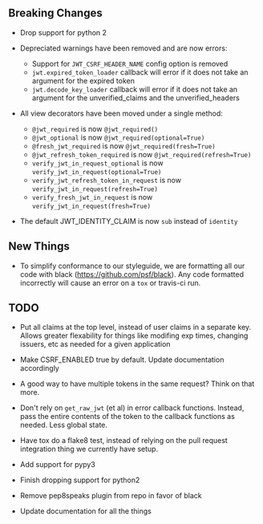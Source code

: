 Breaking Changes
----------------
* Drop support for python 2

* Depreciated warnings have been removed and are now errors:
    - Support for `JWT_CSRF_HEADER_NAME` config option is removed
    - `jwt.expired_token_loader` callback will error if it does not take an argument
      for the expired token
    - `jwt.decode_key_loader` callback will error if it does not take an argument
      for the unverified_claims and the unverified_headers

* All view decorators have been moved under a single method:
    - `@jwt_required` is now `@jwt_required()`
    - `@jwt_optional` is now `@jwt_required(optional=True)`
    - `@fresh_jwt_required` is now `@jwt_required(fresh=True)`
    - `@jwt_refresh_token_required` is now `@jwt_required(refresh=True)`
    - `verify_jwt_in_request_optional` is now `verify_jwt_in_request(optional=True)`
    - `verify_jwt_refresh_token_in_request` is now `verify_jwt_in_request(refresh=True)`
    - `verify_fresh_jwt_in_request` is now `verify_jwt_in_request(fresh=True)`

* The default JWT_IDENTITY_CLAIM is now `sub` instead of `identity`

New Things
----------
* To simplify conformance to our styleguide, we are formatting all our code with
  black (https://github.com/psf/black). Any code formatted incorrectly will
  cause an error on a `tox` or travis-ci run.

TODO
----
* Put all claims at the top level, instead of user claims in a separate key. Allows
  greater flexability for things like modifing exp times, changing issuers, etc as
  needed for a given application

* Make CSRF_ENABLED true by default. Update documentation accordingly

* A good way to have multiple tokens in the same request? Think on that more.

* Don't rely on `get_raw_jwt` (et al) in error callback functions. Instead, pass
  the entire contents of the token to the callback functions as needed. Less global
  state.

* Have tox do a flake8 test, instead of relying on the pull request integration
  thing we currently have setup.

* Add support for pypy3

* Finish dropping support for python2

* Remove pep8speaks plugin from repo in favor of black

* Update documentation for all the things
